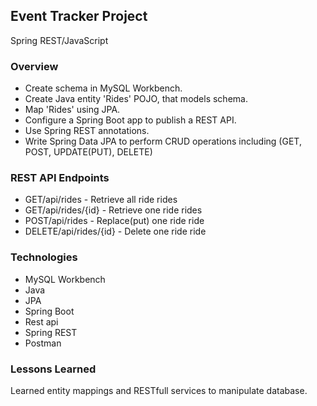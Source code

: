 ## Event Tracker Project

Spring REST/JavaScript

### Overview

* Create schema in MySQL Workbench.
* Create Java entity 'Rides' POJO, that models schema.
* Map 'Rides' using JPA.
* Configure a Spring Boot app to publish a REST API.
* Use Spring REST annotations.
* Write Spring Data JPA to perform CRUD operations including
(GET, POST, UPDATE(PUT), DELETE)

### REST API Endpoints

* GET/api/rides - Retrieve all ride rides
* GET/api/rides/{id} - Retrieve one ride rides
* POST/api/rides - Replace(put) one ride ride
* DELETE/api/rides/{id} - Delete one ride ride

### Technologies

* MySQL Workbench
* Java
* JPA
* Spring Boot
* Rest api
* Spring REST
* Postman

### Lessons Learned
Learned entity mappings and RESTfull services to manipulate database.
